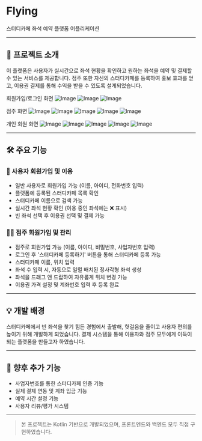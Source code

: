 # Flying

스터디카페 좌석 예약 플랫폼 어플리케이션

---

## 📱 프로젝트 소개

이 플랫폼은 사용자가 실시간으로 좌석 현황을 확인하고 원하는 좌석을 예약 및 결제할 수 있는 서비스를 제공합니다. 점주 또한 자신의 스터디카페를 등록하여 홍보 효과를 얻고, 이용권 결제를 통해 수익을 받을 수 있도록 설계되었습니다.

회원가입/로그인 화면
![Image](https://github.com/user-attachments/assets/7fff07f7-ace5-4848-9b17-3c0d9434d26f)
![Image](https://github.com/user-attachments/assets/eed71ca0-339e-4dcd-a400-c7101de67e7e)
![Image](https://github.com/user-attachments/assets/7796dd07-9862-4f34-a292-3cdb942756bf)

점주 화면
![Image](https://github.com/user-attachments/assets/816f741d-8a5b-4e12-895a-4b3b1b4a1af1)
![Image](https://github.com/user-attachments/assets/174c0e8a-fa66-4a34-8504-ea078cfb5f09)
![Image](https://github.com/user-attachments/assets/f856fefd-a9a8-4bbd-b0e2-fe218415c426)
![Image](https://github.com/user-attachments/assets/7017489c-25ee-4811-ab37-fa7417993aac)
![Image](https://github.com/user-attachments/assets/000b00cd-55ad-4caa-802a-d25820d294f8)

개인 회원 화면
![Image](https://github.com/user-attachments/assets/cc959242-af64-414c-b6f1-688dc3bcbd37)
![Image](https://github.com/user-attachments/assets/f1d257a8-e5e3-4c24-9cfe-637fb27d00e0)
![Image](https://github.com/user-attachments/assets/a48ce6a3-4b9e-4c87-b5fa-33929f836b89)
![Image](https://github.com/user-attachments/assets/abfcb1fb-bfb8-4825-b977-ae357df6e4af)
![Image](https://github.com/user-attachments/assets/b7293b98-411d-4763-b906-80d26d448bfe)

---

## 🛠️ 주요 기능

### 👤 사용자 회원가입 및 이용
- 일반 사용자로 회원가입 가능 (이름, 아이디, 전화번호 입력)
- 플랫폼에 등록된 스터디카페 목록 확인
- 스터디카페 이름으로 검색 가능
- 실시간 좌석 현황 확인 (이용 중인 좌석에는 ❌ 표시)
- 빈 좌석 선택 후 이용권 선택 및 결제 가능

### 🧑‍💼 점주 회원가입 및 관리
- 점주로 회원가입 가능 (이름, 아이디, 비밀번호, 사업자번호 입력)
- 로그인 후 '스터디카페 등록하기' 버튼을 통해 스터디카페 등록 가능
- 스터디카페 이름, 위치 입력
- 좌석 수 입력 시, 자동으로 일렬 배치된 정사각형 좌석 생성
- 좌석을 드래그 앤 드랍하여 자유롭게 위치 변경 가능
- 이용권 가격 설정 및 계좌번호 입력 후 등록 완료

---

## 💡 개발 배경

스터디카페에서 빈 좌석을 찾기 힘든 경험에서 출발해, 헛걸음을 줄이고 사용자 편의를 높이기 위해 개발하게 되었습니다. 결제 시스템을 통해 이용자와 점주 모두에게 이득이 되는 플랫폼을 만들고자 하였습니다.

---

## 🧩 향후 추가 기능
- 사업자번호를 통한 스터디카페 인증 기능
- 실제 결제 연동 및 계좌 입금 기능
- 예약 시간 설정 기능
- 사용자 리뷰/평가 시스템

---

> 본 프로젝트는 Kotlin 기반으로 개발되었으며, 프론트엔드와 백엔드 모두 직접 구현하였습니다.
